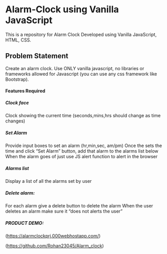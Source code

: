 # Alarm-Clock using Vanilla JavaScript
This is a repository for Alarm Clock Developed using Vanilla JavaScript, HTML, CSS.



## Problem Statement
Create an alarm clock. Use ONLY vanilla javascript, no libraries or frameworks allowed for Javascript (you can use any css framework like Bootstrap).

#### Features Required
##### Clock face

Clock showing the current time (seconds,mins,hrs should change as time changes)

##### Set Alarm

Provide input boxes to set an alarm (hr,min,sec, am/pm)
Once the sets the time and click “Set Alarm” button, add that alarm to the alarms list below
When the alarm goes of just use JS alert function to alert in the browser
##### Alarms list

Display a list of all the alarms set by user
##### Delete alarm:

For each alarm give a delete button to delete the alarm
When the user deletes an alarm make sure it “does not alerts the user”


##### PRODUCT DEMO:

 (https://alarmclockprj.000webhostapp.com/)

 (https://github.com/Rohan23045/Alarm_clock)
